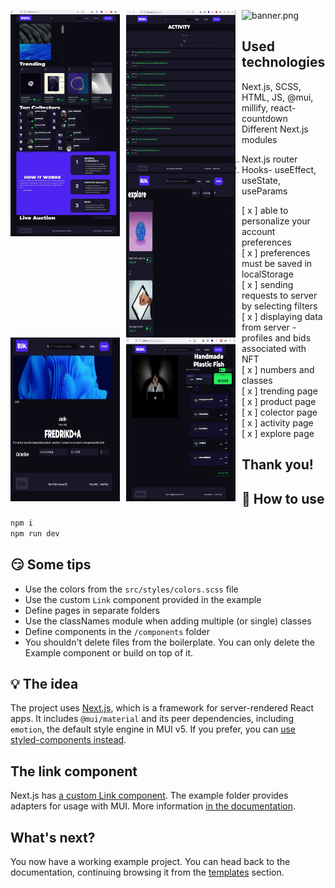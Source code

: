 ![banner.png](https://boomcdn.fra1.digitaloceanspaces.com/eb1541cf817d1c7ba6d621bbfdad316a.png)
<img src="./public/aboutPage.jpg"
     alt="First page"
     style="float: left; margin-right: 10px;" height="362px" width="175px" /><img src="./public/activityPage.jpg"
     alt="First page"
     style="float: left; margin-right: 10px;" height="262px" width="175px" /><img src="./public/explorePage.jpg"
     alt="First page"
     style="float: left; margin-right: 10px;" height="262px" width="175px" /><img src="./public/howPage.jpg"
     alt="First page"
     style="float: left; margin-right: 10px;" height="262px" width="175px" /><img src="./public/productPage.jpg"
     alt="First page"
     style="float: left; margin-right: 10px;" height="262px" width="175px" />


## Used technologies
- Next.js, SCSS, HTML, JS, @mui, millify, react-countdown
- Different Next.js modules
1. Next.js router
2. Hooks- useEffect, useState, useParams

- [ x ] able to personalize your account preferences
- [ x ] preferences must be saved in localStorage
- [ x ] sending requests to server by selecting filters
- [ x ] displaying data from server - profiles and bids associated with NFT
- [ x ] numbers and classes
- [ x ] trending page
- [ x ] product page
- [ x ] colector page
- [ x ] activity page
- [ x ] explore page

###
## Thank you!

## 🤔 How to use

```sh
npm i
npm run dev
```



## 😏 Some tips

- Use the colors from the `src/styles/colors.scss` file
- Use the custom `Link` component provided in the example
- Define pages in separate folders
- Use the classNames module when adding multiple (or single) classes
- Define components in the `/components` folder
- You shouldn't delete files from the boilerplate. You can only delete the Example component or build on top of it.

## 💡 The idea

The project uses [Next.js](https://github.com/zeit/next.js), which is a framework for server-rendered React apps.
It includes `@mui/material` and its peer dependencies, including `emotion`, the default style engine in MUI v5.
If you prefer, you can [use styled-components instead](https://mui.com/guides/interoperability/#styled-components).

## The link component

Next.js has [a custom Link component](https://nextjs.org/docs/api-reference/next/link).
The example folder provides adapters for usage with MUI.
More information [in the documentation](https://mui.com/guides/routing/#next-js).

## What's next?

<!-- #default-branch-switch -->

You now have a working example project.
You can head back to the documentation, continuing browsing it from the [templates](https://mui.com/getting-started/templates/) section.
